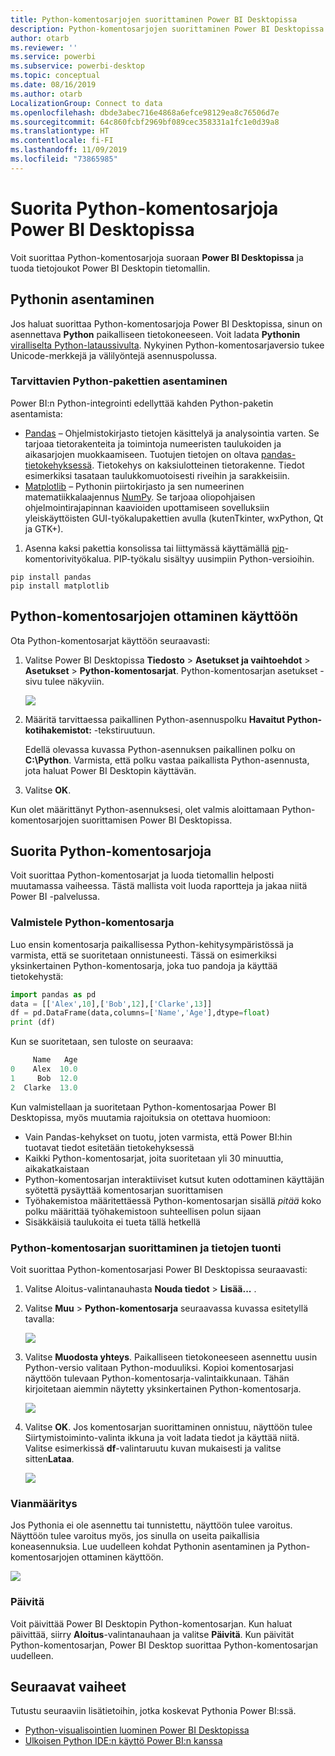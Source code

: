 ```yaml
---
title: Python-komentosarjojen suorittaminen Power BI Desktopissa
description: Python-komentosarjojen suorittaminen Power BI Desktopissa
author: otarb
ms.reviewer: ''
ms.service: powerbi
ms.subservice: powerbi-desktop
ms.topic: conceptual
ms.date: 08/16/2019
ms.author: otarb
LocalizationGroup: Connect to data
ms.openlocfilehash: dbde3abec716e4868a6efce98129ea8c76506d7e
ms.sourcegitcommit: 64c860fcbf2969bf089cec358331a1fc1e0d39a8
ms.translationtype: HT
ms.contentlocale: fi-FI
ms.lasthandoff: 11/09/2019
ms.locfileid: "73865985"
---
```

# <a name="run-python-scripts-in-power-bi-desktop"></a>Suorita Python-komentosarjoja Power BI Desktopissa

Voit suorittaa Python-komentosarjoja suoraan **Power BI Desktopissa** ja tuoda tietojoukot Power BI Desktopin tietomallin.

## <a name="install-python"></a>Pythonin asentaminen

Jos haluat suorittaa Python-komentosarjoja Power BI Desktopissa, sinun on asennettava **Python** paikalliseen tietokoneeseen. Voit ladata **Pythonin** [viralliselta Python-lataussivulta](https://www.python.org/). Nykyinen Python-komentosarjaversio tukee Unicode-merkkejä ja välilyöntejä asennuspolussa.

### <a name="install-required-python-packages"></a>Tarvittavien Python-pakettien asentaminen

Power BI:n Python-integrointi edellyttää kahden Python-paketin asentamista:

- [Pandas](https://pandas.pydata.org/) – Ohjelmistokirjasto tietojen käsittelyä ja analysointia varten. Se tarjoaa tietorakenteita ja toimintoja numeeristen taulukoiden ja aikasarjojen muokkaamiseen. Tuotujen tietojen on oltava [pandas-tietokehyksessä](https://www.tutorialspoint.com/python_pandas/python_pandas_dataframe.htm). Tietokehys on kaksiulotteinen tietorakenne. Tiedot esimerkiksi tasataan taulukkomuotoisesti riveihin ja sarakkeisiin.
- [Matplotlib](https://matplotlib.org/) – Pythonin piirtokirjasto ja sen numeerinen matematiikkalaajennus [NumPy](https://www.numpy.org/). Se tarjoaa oliopohjaisen ohjelmointirajapinnan kaavioiden upottamiseen sovelluksiin yleiskäyttöisten GUI-työkalupakettien avulla (kutenTkinter, wxPython, Qt ja GTK+).

1. Asenna kaksi pakettia konsolissa tai liittymässä käyttämällä [pip](https://pip.pypa.io/en/stable/)-komentorivityökalua. PIP-työkalu sisältyy uusimpiin Python-versioihin.

```CMD
pip install pandas
pip install matplotlib
```

## <a name="enable-python-scripting"></a>Python-komentosarjojen ottaminen käyttöön

Ota Python-komentosarjat käyttöön seuraavasti:

1. Valitse Power BI Desktopissa **Tiedosto** > **Asetukset ja vaihtoehdot** > **Asetukset** > **Python-komentosarjat**. Python-komentosarjan asetukset -sivu tulee näkyviin.

   ![](media/desktop-python-scripts/python-scripts-7.png)

1. Määritä tarvittaessa paikallinen Python-asennuspolku **Havaitut Python-kotihakemistot:** -tekstiruutuun. 

   Edellä olevassa kuvassa Python-asennuksen paikallinen polku on **C:\Python**. Varmista, että polku vastaa paikallista Python-asennusta, jota haluat Power BI Desktopin käyttävän.

1. Valitse **OK**.

Kun olet määrittänyt Python-asennuksesi, olet valmis aloittamaan Python-komentosarjojen suorittamisen Power BI Desktopissa.

## <a name="run-python-scripts"></a>Suorita Python-komentosarjoja

Voit suorittaa Python-komentosarjat ja luoda tietomallin helposti muutamassa vaiheessa. Tästä mallista voit luoda raportteja ja jakaa niitä Power BI -palvelussa.

### <a name="prepare-a-python-script"></a>Valmistele Python-komentosarja
Luo ensin komentosarja paikallisessa Python-kehitysympäristössä ja varmista, että se suoritetaan onnistuneesti. Tässä on esimerkiksi yksinkertainen Python-komentosarja, joka tuo pandoja ja käyttää tietokehystä:

```python
import pandas as pd
data = [['Alex',10],['Bob',12],['Clarke',13]]
df = pd.DataFrame(data,columns=['Name','Age'],dtype=float)
print (df)
```
Kun se suoritetaan, sen tuloste on seuraava:

```python
     Name   Age
0    Alex  10.0
1     Bob  12.0
2  Clarke  13.0
```

Kun valmistellaan ja suoritetaan Python-komentosarjaa Power BI Desktopissa, myös muutamia rajoituksia on otettava huomioon:

* Vain Pandas-kehykset on tuotu, joten varmista, että Power BI:hin tuotavat tiedot esitetään tietokehyksessä
* Kaikki Python-komentosarjat, joita suoritetaan yli 30 minuuttia, aikakatkaistaan
* Python-komentosarjan interaktiiviset kutsut kuten odottaminen käyttäjän syötettä pysäyttää komentosarjan suorittamisen
* Työhakemistoa määritettäessä Python-komentosarjan sisällä *pitää* koko polku määrittää työhakemistoon suhteellisen polun sijaan
* Sisäkkäisiä taulukoita ei tueta tällä hetkellä 

### <a name="run-your-python-script-and-import-data"></a>Python-komentosarjan suorittaminen ja tietojen tuonti

Voit suorittaa Python-komentosarjasi Power BI Desktopissa seuraavasti:

1. Valitse Aloitus-valintanauhasta **Nouda tiedot** > **Lisää...** .
   
1. Valitse **Muu** > **Python-komentosarja** seuraavassa kuvassa esitetyllä tavalla:

   ![](media/desktop-python-scripts/python-scripts-1.png)
   
1. Valitse **Muodosta yhteys**. Paikalliseen tietokoneeseen asennettu uusin Python-versio valitaan Python-moduuliksi. Kopioi komentosarjasi näyttöön tulevaan Python-komentosarja-valintaikkunaan. Tähän kirjoitetaan aiemmin näytetty yksinkertainen Python-komentosarja.

   ![](media/desktop-python-scripts/python-scripts-6.png)

1. Valitse **OK**. Jos komentosarjan suorittaminen onnistuu, näyttöön tulee Siirtymistoiminto-valinta ikkuna ja voit ladata tiedot ja käyttää niitä. Valitse esimerkissä **df**-valintaruutu kuvan mukaisesti ja valitse sitten**Lataa**.

   ![](media/desktop-python-scripts/python-scripts-5.png) 

### <a name="troubleshooting"></a>Vianmääritys

Jos Pythonia ei ole asennettu tai tunnistettu, näyttöön tulee varoitus. Näyttöön tulee varoitus myös, jos sinulla on useita paikallisia koneasennuksia. Lue uudelleen kohdat Pythonin asentaminen ja Python-komentosarjojen ottaminen käyttöön.

![](media/desktop-python-scripts/python-scripts-3.png)

### <a name="refresh"></a>Päivitä

Voit päivittää Power BI Desktopin Python-komentosarjan. Kun haluat päivittää, siirry **Aloitus**-valintanauhaan ja valitse **Päivitä**. Kun päivität Python-komentosarjan, Power BI Desktop suorittaa Python-komentosarjan uudelleen.

## <a name="next-steps"></a>Seuraavat vaiheet

Tutustu seuraaviin lisätietoihin, jotka koskevat Pythonia Power BI:ssä.

* [Python-visualisointien luominen Power BI Desktopissa](desktop-python-visuals.md)
* [Ulkoisen Python IDE:n käyttö Power BI:n kanssa](desktop-python-ide.md)
